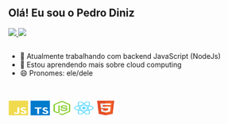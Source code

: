 ## Olá! Eu sou o Pedro Diniz 
<div>
  <a href="https://github.com/PedroDiniz">
  <img height="180em" src="https://github-readme-stats.vercel.app/api?username=OtavioBraga0&show_icons=true&theme=dracula&include_all_commits=true&count_private=true"/>
  <img height="180em" src="https://github-readme-stats.vercel.app/api/top-langs/?username=PedroDiniz&langs_count=5&theme=dracula&layout=compact"/>
  </a> 
</div>

##

- 🔭  Atualmente trabalhando com backend JavaScript (NodeJs) 
- 🌱  Estou aprendendo mais sobre cloud computing
- 😄  Pronomes: ele/dele

##

<div style="display: inline_block"><br>
  <img align="center" alt="Rapha-Js" height="30" width="40" src="https://raw.githubusercontent.com/devicons/devicon/master/icons/javascript/javascript-plain.svg">
  <img align="center" alt="Rapha-Ts" height="30" width="40" src="https://raw.githubusercontent.com/devicons/devicon/master/icons/typescript/typescript-plain.svg">
  <img align="center" alt="Rapha-Nodejs" height="30" width="40" src="https://github.com/devicons/devicon/blob/master/icons/nodejs/nodejs-plain.svg">
  <img align="center" alt="Rapha-React" height="30" width="40" src="https://raw.githubusercontent.com/devicons/devicon/master/icons/react/react-original.svg">
  <img align="center" alt="Rapha-HTML" height="30" width="40" src="https://raw.githubusercontent.com/devicons/devicon/master/icons/html5/html5-original.svg">
</div>
